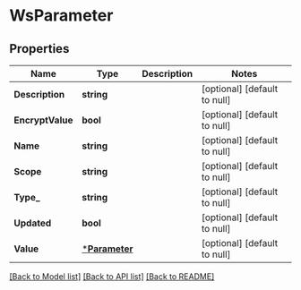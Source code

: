 # WsParameter

## Properties
Name | Type | Description | Notes
------------ | ------------- | ------------- | -------------
**Description** | **string** |  | [optional] [default to null]
**EncryptValue** | **bool** |  | [optional] [default to null]
**Name** | **string** |  | [optional] [default to null]
**Scope** | **string** |  | [optional] [default to null]
**Type_** | **string** |  | [optional] [default to null]
**Updated** | **bool** |  | [optional] [default to null]
**Value** | [***Parameter**](Parameter.md) |  | [optional] [default to null]

[[Back to Model list]](../README.md#documentation-for-models) [[Back to API list]](../README.md#documentation-for-api-endpoints) [[Back to README]](../README.md)


